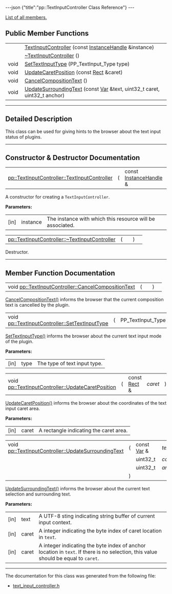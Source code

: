---json {"title":"pp::TextInputController Class Reference"} ---

[List of all members.](/docs/native-client/pepper_beta/cpp/classpp_1_1_text_input_controller-members/)

## Public Member Functions

<table><tbody><tr class="odd"><td style="text-align: right;"> </td><td><a href="/docs/native-client/pepper_beta/cpp/classpp_1_1_text_input_controller#a6fe3648b0322ad724f0d103b61cbaee9" class="el">TextInputController</a> (const <a href="/docs/native-client/pepper_beta/cpp/classpp_1_1_instance_handle/" class="el">InstanceHandle</a> &amp;instance)</td></tr><tr class="even"><td style="text-align: right;"> </td><td><a href="/docs/native-client/pepper_beta/cpp/classpp_1_1_text_input_controller#a19e3cd5588f61113d4037cbf15069a96" class="el">~TextInputController</a> ()</td></tr><tr class="odd"><td style="text-align: right;">void </td><td><a href="/docs/native-client/pepper_beta/cpp/classpp_1_1_text_input_controller#acef9638552ba5254401ea3330140e67f" class="el">SetTextInputType</a> (PP_TextInput_Type type)</td></tr><tr class="even"><td style="text-align: right;">void </td><td><a href="/docs/native-client/pepper_beta/cpp/classpp_1_1_text_input_controller#a884a00a9d265d812424874542c2ee34c" class="el">UpdateCaretPosition</a> (const <a href="/docs/native-client/pepper_beta/cpp/classpp_1_1_rect/" class="el">Rect</a> &amp;caret)</td></tr><tr class="odd"><td style="text-align: right;">void </td><td><a href="/docs/native-client/pepper_beta/cpp/classpp_1_1_text_input_controller#a19329ad0e0ca3e7a7d31cf51462643cb" class="el">CancelCompositionText</a> ()</td></tr><tr class="even"><td style="text-align: right;">void </td><td><a href="/docs/native-client/pepper_beta/cpp/classpp_1_1_text_input_controller#a59fc139f69ed425f632c16313e69ceca" class="el">UpdateSurroundingText</a> (const <a href="/docs/native-client/pepper_beta/cpp/classpp_1_1_var/" class="el">Var</a> &amp;text, uint32_t caret, uint32_t anchor)</td></tr></tbody></table>

---

<span id="details" class="anchor" style="margin: 0;"></span>

## Detailed Description

This class can be used for giving hints to the browser about the text input status of plugins.

---

## Constructor & Destructor Documentation

<span id="a6fe3648b0322ad724f0d103b61cbaee9" class="anchor" style="margin: 0;"></span>

<table><tbody><tr class="odd"><td><a href="/docs/native-client/pepper_beta/cpp/classpp_1_1_text_input_controller#a6fe3648b0322ad724f0d103b61cbaee9" class="el">pp::TextInputController::TextInputController</a></td><td>(</td><td>const <a href="/docs/native-client/pepper_beta/cpp/classpp_1_1_instance_handle/" class="el">InstanceHandle</a> &amp; </td><td><em>instance</em></td><td>)</td><td><code> [explicit]</code></td></tr></tbody></table>

A constructor for creating a `TextInputController`.

**Parameters:**

<table><tbody><tr class="odd"><td>[in]</td><td>instance</td><td>The instance with which this resource will be associated.</td></tr></tbody></table>

<span id="a19e3cd5588f61113d4037cbf15069a96" class="anchor" style="margin: 0;"></span>

<table><tbody><tr class="odd"><td><a href="/docs/native-client/pepper_beta/cpp/classpp_1_1_text_input_controller#a19e3cd5588f61113d4037cbf15069a96" class="el">pp::TextInputController::~TextInputController</a></td><td>(</td><td></td><td>)</td><td></td></tr></tbody></table>

Destructor.

---

## Member Function Documentation

<span id="a19329ad0e0ca3e7a7d31cf51462643cb" class="anchor" style="margin: 0;"></span>

<table><tbody><tr class="odd"><td>void <a href="/docs/native-client/pepper_beta/cpp/classpp_1_1_text_input_controller#a19329ad0e0ca3e7a7d31cf51462643cb" class="el">pp::TextInputController::CancelCompositionText</a></td><td>(</td><td></td><td>)</td><td></td></tr></tbody></table>

<a href="/docs/native-client/pepper_beta/cpp/classpp_1_1_text_input_controller#a19329ad0e0ca3e7a7d31cf51462643cb" class="el" title="CancelCompositionText() informs the browser that the current composition text is cancelled by the plu...">CancelCompositionText()</a> informs the browser that the current composition text is cancelled by the plugin.

<span id="acef9638552ba5254401ea3330140e67f" class="anchor" style="margin: 0;"></span>

<table><tbody><tr class="odd"><td>void <a href="/docs/native-client/pepper_beta/cpp/classpp_1_1_text_input_controller#acef9638552ba5254401ea3330140e67f" class="el">pp::TextInputController::SetTextInputType</a></td><td>(</td><td>PP_TextInput_Type </td><td><em>type</em></td><td>)</td><td></td></tr></tbody></table>

<a href="/docs/native-client/pepper_beta/cpp/classpp_1_1_text_input_controller#acef9638552ba5254401ea3330140e67f" class="el" title="SetTextInputType() informs the browser about the current text input mode of the plugin.">SetTextInputType()</a> informs the browser about the current text input mode of the plugin.

**Parameters:**

<table><tbody><tr class="odd"><td>[in]</td><td>type</td><td>The type of text input type.</td></tr></tbody></table>

<span id="a884a00a9d265d812424874542c2ee34c" class="anchor" style="margin: 0;"></span>

<table><tbody><tr class="odd"><td>void <a href="/docs/native-client/pepper_beta/cpp/classpp_1_1_text_input_controller#a884a00a9d265d812424874542c2ee34c" class="el">pp::TextInputController::UpdateCaretPosition</a></td><td>(</td><td>const <a href="/docs/native-client/pepper_beta/cpp/classpp_1_1_rect/" class="el">Rect</a> &amp; </td><td><em>caret</em></td><td>)</td><td></td></tr></tbody></table>

<a href="/docs/native-client/pepper_beta/cpp/classpp_1_1_text_input_controller#a884a00a9d265d812424874542c2ee34c" class="el" title="UpdateCaretPosition() informs the browser about the coordinates of the text input caret area...">UpdateCaretPosition()</a> informs the browser about the coordinates of the text input caret area.

**Parameters:**

<table><tbody><tr class="odd"><td>[in]</td><td>caret</td><td>A rectangle indicating the caret area.</td></tr></tbody></table>

<span id="a59fc139f69ed425f632c16313e69ceca" class="anchor" style="margin: 0;"></span>

<table><tbody><tr class="odd"><td>void <a href="/docs/native-client/pepper_beta/cpp/classpp_1_1_text_input_controller#a59fc139f69ed425f632c16313e69ceca" class="el">pp::TextInputController::UpdateSurroundingText</a></td><td>(</td><td>const <a href="/docs/native-client/pepper_beta/cpp/classpp_1_1_var/" class="el">Var</a> &amp; </td><td><em>text</em>,</td></tr><tr class="even"><td></td><td></td><td>uint32_t </td><td><em>caret</em>,</td></tr><tr class="odd"><td></td><td></td><td>uint32_t </td><td><em>anchor</em> </td></tr><tr class="even"><td></td><td>)</td><td></td><td></td></tr></tbody></table>

<a href="/docs/native-client/pepper_beta/cpp/classpp_1_1_text_input_controller#a59fc139f69ed425f632c16313e69ceca" class="el" title="UpdateSurroundingText() informs the browser about the current text selection and surrounding text...">UpdateSurroundingText()</a> informs the browser about the current text selection and surrounding text.

**Parameters:**

<table><tbody><tr class="odd"><td>[in]</td><td>text</td><td>A UTF-8 sting indicating string buffer of current input context.</td></tr><tr class="even"><td>[in]</td><td>caret</td><td>A integer indicating the byte index of caret location in <code>text</code>.</td></tr><tr class="odd"><td>[in]</td><td>caret</td><td>A integer indicating the byte index of anchor location in <code>text</code>. If there is no selection, this value should be equal to <code>caret</code>.</td></tr></tbody></table>

---

The documentation for this class was generated from the following file:

- <a href="/docs/native-client/pepper_beta/cpp/text__input__controller_8h/" class="el">text_input_controller.h</a>
